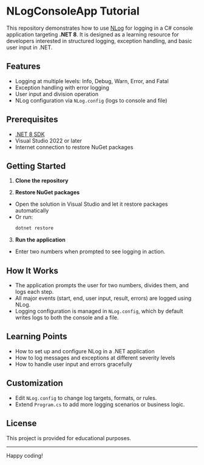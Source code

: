 # NLogConsoleApp Tutorial

This repository demonstrates how to use [NLog](https://nlog-project.org/) for logging in a C# console application targeting **.NET 8**. It is designed as a learning resource for developers interested in structured logging, exception handling, and basic user input in .NET.

## Features

- Logging at multiple levels: Info, Debug, Warn, Error, and Fatal
- Exception handling with error logging
- User input and division operation
- NLog configuration via `NLog.config` (logs to console and file)

## Prerequisites

- [.NET 8 SDK](https://dotnet.microsoft.com/download/dotnet/8.0)
- Visual Studio 2022 or later
- Internet connection to restore NuGet packages

## Getting Started

1. **Clone the repository**

2. **Restore NuGet packages**
- Open the solution in Visual Studio and let it restore packages automatically
- Or run:
     ```sh
     dotnet restore
     ```

3. **Run the application**
- Enter two numbers when prompted to see logging in action.

## How It Works

- The application prompts the user for two numbers, divides them, and logs each step.
- All major events (start, end, user input, result, errors) are logged using NLog.
- Logging configuration is managed in `NLog.config`, which by default writes logs to both the console and a file.

## Learning Points

- How to set up and configure NLog in a .NET application
- How to log messages and exceptions at different severity levels
- How to handle user input and errors gracefully

## Customization

- Edit `NLog.config` to change log targets, formats, or rules.
- Extend `Program.cs` to add more logging scenarios or business logic.

## License

This project is provided for educational purposes.

---

Happy coding!